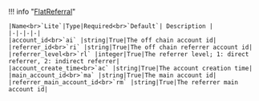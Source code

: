 !!! info "[FlatReferral](/../../schemas/flat_referral)"
    <br>

    |Name<br>`Lite`|Type|Required<br>`Default`| Description |
    |-|-|-|-|
    |account_id<br>`ai` |string|True|The off chain account id|
    |referrer_id<br>`ri` |string|True|The off chain referrer account id|
    |referrer_level<br>`rl` |integer|True|The referrer level; 1: direct referrer, 2: indirect referrer|
    |account_create_time<br>`ac` |string|True|The account creation time|
    |main_account_id<br>`ma` |string|True|The main account id|
    |referrer_main_account_id<br>`rm` |string|True|The referrer main account id|
